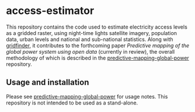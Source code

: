 # access-estimator
This repository contains the code used to estimate electricity access levels as a gridded raster, using night-time lights satellite imagery, population data, urban levels and national and sub-national statistics. Along with [gridfinder](https://github.com/carderne/gridfinder), it contributes to the forthcoming paper *Predictive mapping of the global power system using open data* (currently in review), the overall methodology of which is described in the [predictive-mapping-global-power](https://github.com/carderne/predictive-mapping-global-power) repository.

## Usage and installation
Please see [predictive-mapping-global-power](https://github.com/carderne/predictive-mapping-global-power) for usage notes. This repository is not intended to be used as a stand-alone.
